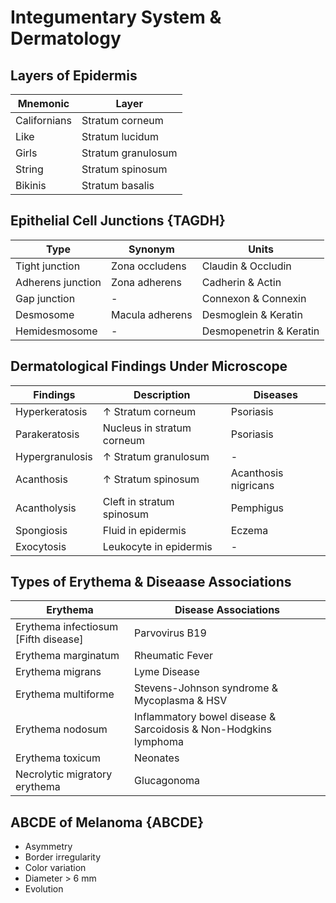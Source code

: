 # Integumentary System & Dermatology

## Layers of Epidermis

|Mnemonic|Layer|
|-|-|
|Californians|Stratum corneum|
|Like|Stratum lucidum|
|Girls|Stratum granulosum|
|String|Stratum spinosum|
|Bikinis|Stratum basalis|

## Epithelial Cell Junctions {TAGDH}

|Type|Synonym|Units|
|-|-|-|
|Tight junction|Zona occludens|Claudin & Occludin|
|Adherens junction|Zona adherens|Cadherin & Actin|
|Gap junction|-|Connexon & Connexin|
|Desmosome|Macula adherens|Desmoglein & Keratin|
|Hemidesmosome|-|Desmopenetrin & Keratin|

## Dermatological Findings Under Microscope

|Findings|Description|Diseases|
|-|-|-|
|Hyperkeratosis|↑ Stratum corneum|Psoriasis|
|Parakeratosis|Nucleus in stratum corneum|Psoriasis|
|Hypergranulosis|↑ Stratum granulosum|-|
|Acanthosis|↑ Stratum spinosum|Acanthosis nigricans|
|Acantholysis|Cleft in stratum spinosum|Pemphigus|
|Spongiosis|Fluid in epidermis|Eczema|
|Exocytosis|Leukocyte in epidermis|-|

## Types of Erythema & Diseaase Associations

|Erythema|Disease Associations|
|-|-|
|Erythema infectiosum [Fifth disease]|Parvovirus B19|
|Erythema marginatum|Rheumatic Fever|
|Erythema migrans|Lyme Disease|
|Erythema multiforme|Stevens-Johnson syndrome & Mycoplasma & HSV|
|Erythema nodosum|Inflammatory bowel disease & Sarcoidosis & Non-Hodgkins lymphoma|
|Erythema toxicum|Neonates|
|Necrolytic migratory erythema|Glucagonoma|

## ABCDE of Melanoma {ABCDE}

- Asymmetry
- Border irregularity
- Color variation
- Diameter > 6 mm
- Evolution
